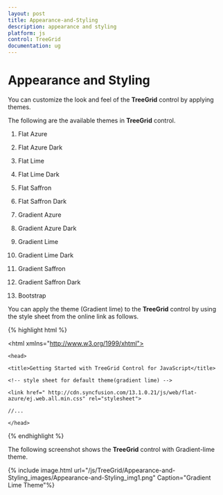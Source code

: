 ```yaml
---
layout: post
title: Appearance-and-Styling
description: appearance and styling
platform: js
control: TreeGrid
documentation: ug
---
```


# Appearance and Styling

You can customize the look and feel of the **TreeGrid** control by applying themes.

The following are the available themes in **TreeGrid** control.

1. Flat Azure                          

2. Flat Azure Dark                 

3. Flat Lime                             

4. Flat Lime Dark                  

5. Flat Saffron                       

6. Flat Saffron Dark

7. Gradient Azure

8. Gradient Azure Dark

9. Gradient Lime

10. Gradient Lime Dark

11. Gradient Saffron

12. Gradient Saffron Dark

13. Bootstrap

You can apply the theme (Gradient lime) to the **TreeGrid** control by using the style sheet from the online link as follows.

{% highlight html %}

<!DOCTYPE html>

<html xmlns="http://www.w3.org/1999/xhtml">

	<head>

	<title>Getting Started with TreeGrid Control for JavaScript</title>

	<!-- style sheet for default theme(gradient lime) -->

	<link href=" http://cdn.syncfusion.com/13.1.0.21/js/web/flat-azure/ej.web.all.min.css" rel="stylesheet">

	//...
	
	</head>
	
</html>


{% endhighlight %}



The following screenshot shows the **TreeGrid** control with Gradient-lime theme.

{% include image.html url="/js/TreeGrid/Appearance-and-Styling_images/Appearance-and-Styling_img1.png" Caption="Gradient Lime Theme"%}

